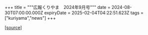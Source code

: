 +++
title = """広報くりやま　2024年9月号"""
date = 2024-08-30T07:00:00.000Z
expiryDate = 2025-02-04T04:22:51.623Z
tags = ["kuriyama","news"]
+++


[[source]](https://www.town.kuriyama.hokkaido.jp/site/koho/28572.html)
